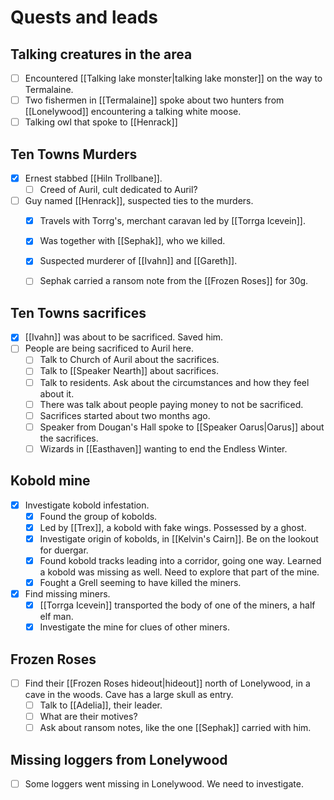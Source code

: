 # Quests and leads

## Talking creatures in the area
- [ ] Encountered [[Talking lake monster|talking lake monster]] on the way to Termalaine.
- [ ] Two fishermen in [[Termalaine]] spoke about two hunters from [[Lonelywood]] encountering a talking white moose.
- [ ] Talking owl that spoke to [[Henrack]]

## Ten Towns Murders
- [x] Ernest stabbed [[Hiln Trollbane]].
	- [ ] Creed of Auril, cult dedicated to Auril?
- [ ] Guy named [[Henrack]], suspected ties to the murders.
	- [x] Travels with Torrg's, merchant caravan led by [[Torrga Icevein]].
	- [x] Was together with [[Sephak]], who we killed.
	- [x] Suspected murderer of [[Ivahn]] and [[Gareth]].
	- [ ] Sephak carried a ransom note from the [[Frozen Roses]] for 30g.


## Ten Towns sacrifices
- [x] [[Ivahn]] was about to be sacrificed. Saved him.
- [ ] People are being sacrificed to Auril here.
	- [ ] Talk to Church of Auril about the sacrifices.
	- [ ] Talk to [[Speaker Nearth]] about sacrifices.
	- [ ] Talk to residents. Ask about the circumstances and how they feel about it.
	- [ ] There was talk about people paying money to not be sacrificed.
	- [ ] Sacrifices started about two months ago.
	- [ ] Speaker from Dougan's Hall spoke to [[Speaker Oarus|Oarus]] about the sacrifices.
	- [ ] Wizards in [[Easthaven]] wanting to end the Endless Winter.

## Kobold mine
- [x] Investigate kobold infestation.
	- [x] Found the group of kobolds.
	- [x] Led by [[Trex]], a kobold with fake wings. Possessed by a ghost.
	- [x] Investigate origin of kobolds, in [[Kelvin's Cairn]]. Be on the lookout for duergar.
	- [x] Found kobold tracks leading into a corridor, going one way. Learned a kobold was missing as well. Need to explore that part of the mine.
	- [x] Fought a Grell seeming to have killed the miners.
- [x] Find missing miners.
	- [x] [[Torrga Icevein]] transported the body of one of the miners, a half elf man.
	- [x] Investigate the mine for clues of other miners.

## Frozen Roses
- [ ] Find their [[Frozen Roses hideout|hideout]] north of Lonelywood, in a cave in the woods. Cave has a large skull as entry.
	- [ ] Talk to [[Adelia]], their leader.
	- [ ] What are their motives?
	- [ ] Ask about ransom notes, like the one [[Sephak]] carried with him.

## Missing loggers from Lonelywood
- [ ] Some loggers went missing in Lonelywood. We need to investigate.
